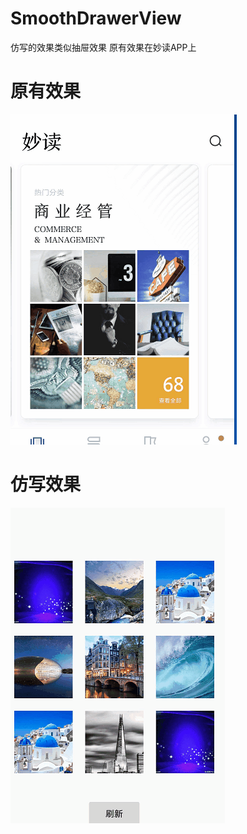 # SmoothDrawerView

仿写的效果类似抽屉效果    原有效果在妙读APP上

# 原有效果

![](origin.gif)




# 仿写效果

![](myversion.gif)
